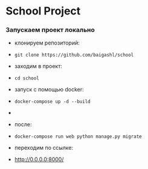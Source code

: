 # School Project


### Запускаем проект локально
- клонируем репозиторий:
- `git clone https://github.com/baigashl/school`


- заходим в проект:
- `cd school`


- запуск с помощью docker:
- `docker-compose up -d --build`
- 
- после:
- `docker-compose run web python manage.py migrate`



- переходим по ссылке:
- http://0.0.0.0:8000/






